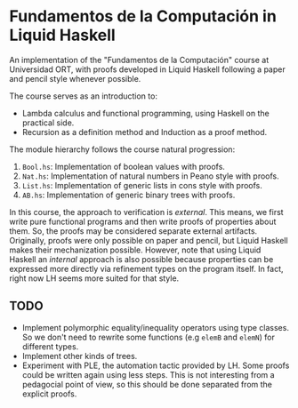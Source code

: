 
# Fundamentos de la Computación in Liquid Haskell

An implementation of the "Fundamentos de la Computación" course
at Universidad ORT, with proofs developed in Liquid Haskell following
a paper and pencil style whenever possible. 

The course serves as an introduction to:

- Lambda calculus and functional programming, using Haskell on the practical side.
- Recursion as a definition method and Induction as a proof method.

The module hierarchy follows the course natural progression:

1. `Bool.hs`: Implementation of boolean values with proofs.
2. `Nat.hs`: Implementation of natural numbers in Peano style with proofs.
3. `List.hs`: Implementation of generic lists in cons style with proofs.
3. `AB.hs`: Implementation of generic binary trees with proofs.

In this course, the approach to verification is *external*. This means, we first write pure 
functional programs and then write proofs of properties about them. So, the proofs may be 
considered separate external artifacts. Originally, proofs were only possible on paper and 
pencil, but Liquid Haskell makes their mechanization possible.
However, note that using Liquid Haskell an *internal* approach is also possible
because properties can be expressed more directly via refinement types on
the program itself. In fact, right now LH seems more suited for that style.

## TODO

- Implement polymorphic equality/inequality operators using type classes.
  So we don't need to rewrite some functions (e.g `elemB` and `elemN`) for different types.
- Implement other kinds of trees.
- Experiment with PLE, the automation tactic provided by LH. Some proofs could be
  written again using less steps. This is not interesting from a pedagocial point of view,
  so this should be done separated from the explicit proofs.